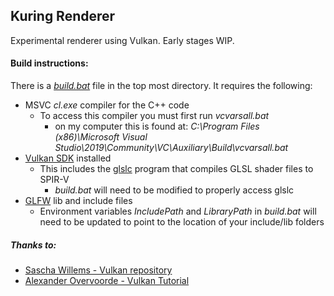 ## Kuring Renderer

Experimental renderer using Vulkan. Early stages WIP.

#### Build instructions:
There is a [*build.bat*](build.bat) file in the top most directory. It requires the following:
- MSVC *cl.exe* compiler for the C++ code
	- To access this compiler you must first run *vcvarsall.bat*
		- on my computer this is found at: *C:\Program Files (x86)\Microsoft Visual Studio\2019\Community\VC\Auxiliary\Build\vcvarsall.bat*
- [Vulkan SDK](https://vulkan.lunarg.com/) installed
	- This includes the [glslc](https://github.com/google/shaderc/tree/main/glslc) program that compiles GLSL shader files to SPIR-V
		- *build.bat* will need to be modified to properly access glslc
- [GLFW](https://www.glfw.org) lib and include files
	- Environment variables *IncludePath* and *LibraryPath* in *build.bat* will need to be updated to point to the location of your include/lib folders

##### Thanks to:
- [Sascha Willems - Vulkan repository](https://github.com/SaschaWillems/Vulkan/)
- [Alexander Overvoorde - Vulkan Tutorial](https://vulkan-tutorial.com/)